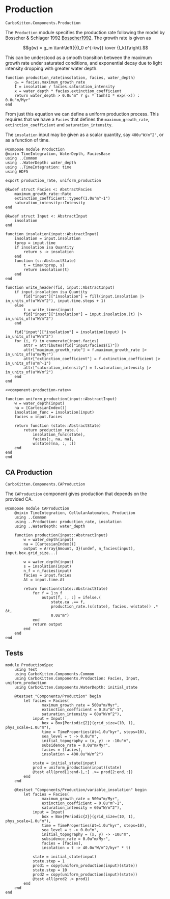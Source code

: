 # Production

```component-dag
CarboKitten.Components.Production
```

The `Production` module specifies the production rate following the model by Bosscher & Schlager 1992 [Bosscher1992](@cite).
The growth rate is given as

$$g(w) = g_m \tanh\left({{I_0 e^{-kw}} \over {I_k}}\right).$$

This can be understood as a smooth transition between the maximum growth rate under saturated conditions, and exponential decay due to light intensity dropping with greater water depth.

``` {.julia #component-production-rate}
function production_rate(insolation, facies, water_depth)
    gₘ = facies.maximum_growth_rate
    I = insolation / facies.saturation_intensity
    x = water_depth * facies.extinction_coefficient
    return water_depth > 0.0u"m" ? gₘ * tanh(I * exp(-x)) : 0.0u"m/Myr"
end
```

From just this equation we can define a uniform production process. This requires that we have a `Facies` that defines the `maximum_growth_rate`, `extinction_coefficient` and `saturation_intensity`.

The `insolation` input may be given as a scalar quantity, say `400u"W/m^2"`, or as a function of time.

``` {.julia file=src/Components/Production.jl}
@compose module Production
@mixin TimeIntegration, WaterDepth, FaciesBase
using ..Common
using ..WaterDepth: water_depth
using ..TimeIntegration: time
using HDF5

export production_rate, uniform_production

@kwdef struct Facies <: AbstractFacies
    maximum_growth_rate::Rate
    extinction_coefficient::typeof(1.0u"m^-1")
    saturation_intensity::Intensity
end

@kwdef struct Input <: AbstractInput
    insolation
end

function insolation(input::AbstractInput)
    insolation = input.insolation
    tprop = input.time
    if insolation isa Quantity
        return s -> insolation
    end
    function (s::AbstractState)
        t = time(tprop, s)
        return insolation(t)
    end
end

function write_header(fid, input::AbstractInput)
    if input.insolation isa Quantity
        fid["input"]["insolation"] = fill(input.insolation |> in_units_of(u"W/m^2"), input.time.steps + 1)
    else
        t = write_times(input)
        fid["input"]["insolation"] = input.insolation.(t) |> in_units_of(u"W/m^2")
    end

    fid["input"]["insolation"] = insolation(input) |> in_units_of(u"W/m^2")
    for (i, f) in enumerate(input.facies)
        attr = attributes(fid["input/facies$(i)"])
        attr["maximum_growth_rate"] = f.maximum_growth_rate |> in_units_of(u"m/Myr")
        attr["extinction_coefficient"] = f.extinction_coefficient |> in_units_of(u"m^-1")
        attr["saturation_intensity"] = f.saturation_intensity |> in_units_of(u"W/m^2")
    end
end

<<component-production-rate>>

function uniform_production(input::AbstractInput)
    w = water_depth(input)
    na = [CartesianIndex()]
    insolation_func = insolation(input)
    facies = input.facies

    return function (state::AbstractState)
        return production_rate.(
            insolation_func(state),
            facies[:, na, na],
            w(state)[na, :, :])
    end
end
end
```

## CA Production

```component-dag
CarboKitten.Components.CAProduction
```

The `CAProduction` component gives production that depends on the provided CA.

``` {.julia file=src/Components/CAProduction.jl}
@compose module CAProduction
    @mixin TimeIntegration, CellularAutomaton, Production
    using ..Common
    using ..Production: production_rate, insolation
    using ..WaterDepth: water_depth

    function production(input::AbstractInput)
        w = water_depth(input)
        na = [CartesianIndex()]
        output = Array{Amount, 3}(undef, n_facies(input), input.box.grid_size...)

        w = water_depth(input)
        s = insolation(input)
        n_f = n_facies(input)
        facies = input.facies
        Δt = input.time.Δt

        return function(state::AbstractState)
            for f = 1:n_f
                output[f, :, :] = ifelse.(
                    state.ca .== f,
                    production_rate.(s(state), facies, w(state)) .* Δt,
                    0.0u"m")
            end
            return output
        end
    end
end
```

## Tests

``` {.julia file=test/Components/ProductionSpec.jl}
module ProductionSpec
    using Test
    using CarboKitten.Components.Common
    using CarboKitten.Components.Production: Facies, Input, uniform_production
    using CarboKitten.Components.WaterDepth: initial_state

    @testset "Components/Production" begin
        let facies = Facies(
                maximum_growth_rate = 500u"m/Myr",
                extinction_coefficient = 0.8u"m^-1",
                saturation_intensity = 60u"W/m^2"),
            input = Input(
                box = Box{Periodic{2}}(grid_size=(10, 1), phys_scale=1.0u"m"),
                time = TimeProperties(Δt=1.0u"kyr", steps=10),
                sea_level = t -> 0.0u"m",
		        initial_topography = (x, y) -> -10u"m",
		        subsidence_rate = 0.0u"m/Myr",
                facies = [facies],
                insolation = 400.0u"W/m^2")

            state = initial_state(input)
            prod = uniform_production(input)(state)
            @test all(prod[1:end-1,:] .>= prod[2:end,:])
        end
    end

    @testset "Components/Production/variable_insolation" begin
        let facies = Facies(
                maximum_growth_rate = 500u"m/Myr",
                extinction_coefficient = 0.8u"m^-1",
                saturation_intensity = 60u"W/m^2"),
            input = Input(
                box = Box{Periodic{2}}(grid_size=(10, 1), phys_scale=1.0u"m"),
                time = TimeProperties(Δt=1.0u"kyr", steps=10),
                sea_level = t -> 0.0u"m",
                initial_topography = (x, y) -> -10u"m",
                subsidence_rate = 0.0u"m/Myr",
                facies = [facies],
                insolation = t -> 40.0u"W/m^2/kyr" * t)

            state = initial_state(input)
            state.step = 1
            prod1 = copy(uniform_production(input)(state))
            state.step = 10
            prod2 = copy(uniform_production(input)(state))
            @test all(prod2 .> prod1)
        end
    end
end
```

